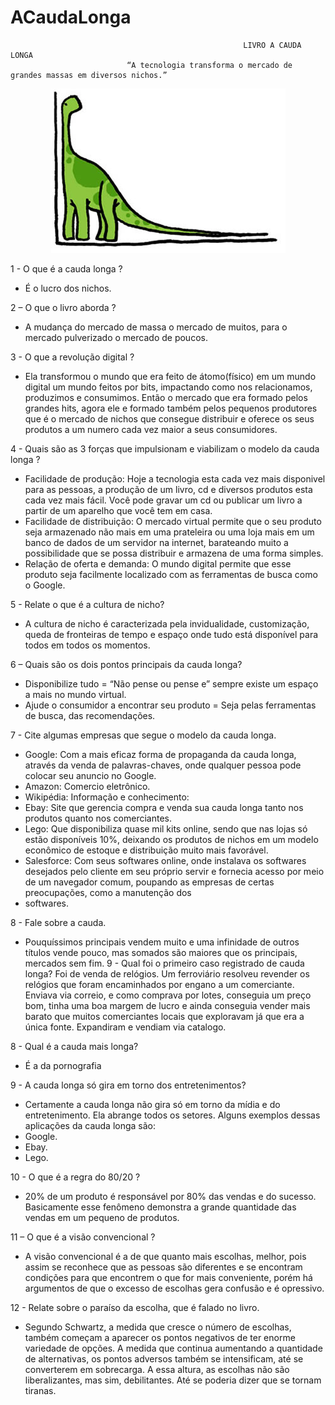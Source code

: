 ACaudaLonga
=====================
                                                        LIVRO A CAUDA LONGA
                              “A tecnologia transforma o mercado de grandes massas em diversos nichos.”

<center><img src="img.jpg" alt=""></center>


1 - O que é a cauda longa ? 
- É o lucro dos nichos.

2 – O que o livro aborda ?
- A mudança do mercado de massa o mercado de muitos, para o mercado pulverizado o mercado de poucos.

3 - O que a revolução digital ? 
- Ela transformou o mundo que era feito de átomo(físico) em um mundo digital um mundo feitos por bits, impactando como nos  relacionamos, produzimos e consumimos. Então o mercado que era formado pelos grandes hits, agora ele e formado também pelos pequenos produtores que é o mercado de nichos que consegue distribuir e oferece os seus produtos a um numero cada vez maior a seus consumidores.

4 - Quais são as 3 forças que impulsionam e viabilizam o modelo da cauda longa ?
- Facilidade de produção: 
Hoje a tecnologia esta cada vez mais disponivel para as pessoas, a produção de um livro, cd e diversos produtos esta cada vez mais fácil. Você pode gravar um cd ou publicar um livro a partir de um aparelho que você tem em casa.
- Facilidade de distribuição:
O mercado virtual permite que o seu produto seja armazenado não mais em uma prateleira ou uma loja mais em um banco de dados de um servidor na internet, barateando muito a possibilidade que se possa distribuir e armazena de uma forma simples.
- Relação de oferta e demanda:
O mundo digital permite que esse produto seja facilmente localizado com as ferramentas de busca como o Google.   

5 - Relate o que é a cultura de nicho?
- A cultura de nicho é caracterizada pela invidualidade, customização, queda de fronteiras de tempo e espaço onde tudo está disponível para todos em todos os momentos.

6 – Quais são os dois pontos principais da cauda longa?
- Disponibilize tudo = “Não pense ou pense e” sempre existe um espaço a mais no mundo virtual.
- Ajude o consumidor a encontrar seu produto = Seja pelas ferramentas de busca, das recomendações.

7 - Cite algumas empresas que segue o modelo da cauda longa.
- Google: Com a mais eficaz forma de propaganda da cauda longa, através da venda de palavras-chaves, onde qualquer pessoa pode colocar seu anuncio no Google.
- Amazon: Comercio eletrônico.
- Wikipédia: Informação e conhecimento: 
- Ebay: Site que gerencia compra e venda sua cauda longa tanto nos produtos quanto nos comerciantes.
- Lego: Que disponibiliza quase mil kits online, sendo que nas lojas só estão disponíveis 10%, deixando os produtos de nichos em um modelo econômico de estoque e distribuição muito mais favorável.
- Salesforce: Com seus softwares online, onde instalava os softwares desejados pelo cliente em seu próprio servir e fornecia acesso por meio de um navegador comum, poupando as empresas de certas preocupações, como a manutenção dos 
- softwares.

8 - Fale sobre a cauda. 
- Pouquíssimos principais vendem muito e uma infinidade de outros títulos vende pouco, mas somados são maiores que os principais, mercados sem fim.
9 - Qual foi o primeiro caso registrado de cauda longa? 
Foi de venda de relógios. Um ferroviário resolveu revender os relógios que foram encaminhados por engano a um comerciante. Enviava via correio, e como comprava por lotes, conseguia um preço bom, tinha uma boa margem de lucro e ainda conseguia vender mais barato que muitos comerciantes locais que exploravam já que era a única fonte. Expandiram e vendiam via catalogo.

8 - Qual é a cauda mais longa?
- É a da pornografia

9 - A cauda longa só gira em torno dos entretenimentos?
- Certamente a cauda longa não gira só em torno da mídia e do entretenimento. Ela abrange todos os setores. Alguns exemplos dessas aplicações da cauda longa são:
- Google.
- Ebay.
- Lego.

10 - O que é a regra do 80/20 ?
- 20% de um produto é responsável por 80% das vendas e do sucesso. Basicamente esse fenômeno demonstra a grande quantidade das vendas em um pequeno de produtos.

11 – O que é a visão convencional ? 
 - A visão convencional é a de que quanto mais escolhas, melhor, pois assim se reconhece que as pessoas são diferentes e se encontram condições para que encontrem o que for mais conveniente, porém há argumentos de que o excesso de escolhas gera confusão e é opressivo.

12 - Relate sobre o paraíso da escolha, que é falado no livro.
- Segundo Schwartz,  a medida que cresce o número de escolhas, também começam a aparecer os pontos negativos de ter enorme variedade de opções. A medida que continua aumentando a quantidade de alternativas, os pontos adversos também se intensificam, até se converterem em sobrecarga. A essa altura, as escolhas não são liberalizantes, mas sim, debilitantes. Até se poderia dizer que se tornam tiranas.








